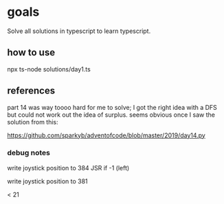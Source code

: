 # goals

Solve all solutions in typescript to learn typescript.

## how to use

npx ts-node solutions/day1.ts

## references

part 14 was way toooo hard for me to solve; I got the right idea with a DFS but could not work out the idea of surplus. seems obvious once I saw the solution from this: 

https://github.com/sparkyb/adventofcode/blob/master/2019/day14.py


### debug notes

write joystick position to 384
JSR if -1 (left)

write joystick position to 381


< 21